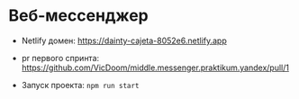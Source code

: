# Веб-мессенджер

- Netlify домен: https://dainty-cajeta-8052e6.netlify.app
- pr первого спринта: https://github.com/VicDoom/middle.messenger.praktikum.yandex/pull/1

- Запуск проекта: `npm run start`
